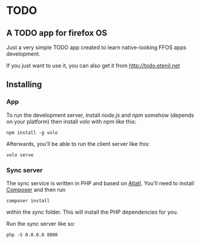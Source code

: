 TODO
========

## A TODO app for firefox OS

Just a very simple TODO app created to learn native-looking FFOS apps development.

If you just want to use it, you can also get it from http://todo.etenil.net

## Installing

### App
To run the development server, install _node.js_ and _npm_ somehow (depends on your
platform) then install _volo_ with npm like this:

    npm install -g volo

Afterwards, you'll be able to run the client server like this:

    volo serve

### Sync server
The sync service is written in PHP and based on [Atlatl](http://github.com/Etenil/atlatl).
You'll need to install [Composer](http://getcomposer.org) and then run

    composer install

within the _sync_ folder. This will install the PHP dependencies for you.

Run the sync server like so:

    php -S 0.0.0.0 8000



